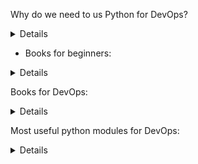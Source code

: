 Why do we need to us Python for DevOps?
<details>
	
- Python with its programming friendly and vast libraries makes automation very easy. That is why it is used in DevOps and has become the de facto language for the automation of the DevOps. 

      - It is a great scripting language used for automation. Many tools such as Saltstack and Ansible are written in Python. 
        It is also used for complete infrastructure automation and orchestration. To debug and code it is far ahead than Ruby. 
        It is a very agile programming language and it takes a direct approach to program and simplicity is invaluable to DevOps. 
        Its vast libraries for DevOps toolsets are preferred when compared to others because of its ease of access and flexibility. 
        Not only in DevOps, but it is also used in various applications such as Machine Learning, AI, IoT, and Data Science. 
        Learn DevOps online that covers the principles of DevOps, tools used in DevOps, and Python Programming 

- Best way to use python for DevOps
You can do anything in DevOps using python. The main areas are the automation of the DevOps life cycle management using Python. The CI/CD pipeline can be automated using Python. The best ways to use Python for DevOps are as follows,

      - Automate the DevOps life cycle management
        Automate the infrastructure deployment and configuration management
        Use Python to modify, configure and automate the tools used in DevOps
        Use Python for the CI/CD pipeline automation
        Python as a script can be used for automating the small day to day checking and monitoring tasks 
        Deploy applications automatically from Dev to QA to Prod environment
        Ensure that DevOps applications are platform-independent by smart and simple programming using Python.
        Automate the operational tasks of the sysadmin which is repetitive and periodic.
        Manage and control the infrastructures using Python programming and using tools
</details>

- Books for beginners:
<details>
  
1. A bite of Python

- Visit https://github.com/swaroopch/byte-of-python/releases/latest to download a PDF file (best for desktop reading) or an EPUB file (best for devices such as mobile, tablet, ebook readers).

- Visit https://github.com/swaroopch/byte-of-python for the raw content (for suggesting corrections, changes, translating, etc.)

Read the book in your native language
If you are interested in reading or contributing translations of this book to other human languages, please see Translations.
</details>

Books for DevOps:
<details>
	
[Python for DevOps](https://www.oreilly.com/library/view/python-for-devops/9781492057680/)

</details>

Most useful python modules for DevOps:
<details>

1. Requests

This module allows you to send HTTP requests. Using this module, we can post or retrieve the data from a Rest API. There are many methods included in this module, like:

    - GET
      POST
      PUT
      DELETE
All these methods perform particular actions like adding a comment (PUT), retrieving data (GET), or deleting a user field (DELETE).

Example:  r = requests.get(“url”,auth=('username', 'passwd'))

In the above example, we used the request module to get the information from the URL provided. You can get information like status code, JSON data using status code() and json() methods, respectively.

2. Paramiko

The Paramiko module allows users to log in to a virtual machine’s server using automation scripts. It enables the users to perform ad-hoc commands by using SSH client. All commands get executed in the connected remote machines.

    - Example - ssh = paramiko.SSHClient()
          ssh.set_missing_host_key_policy(paramiko.AutoAddPolicy())
          ssh.connect(ip, username=user, password=passwd)
          stdin, stdout, stderr = ssh.exec_command("command")
          out = stdout.readlines()

In this example, we connected to a server using its I.P., username, and password. ‘stdin’ stores the input passed, ‘stdout’ stores the output obtained, and ‘stderr’ stores the error occurred.

3. Pandas

Pandas module is for data manipulation. It is the most useful module for data science engineers. But in DevOps, Pandas helps to store the massive dump of data into CSV or Excel files within seconds.

Example - pandas.read_json("file.json").to_excel("output.xlsx")

In the above example, we used the read_json() method to read a JSON file and migrated its data into an Excel file.

4. Selenium

One of the most popular modules used in Python to perform testing and connect to different browsers. By using Selenium, we can hit a URL and perform actions like clicking on a button. We can even use other sub-modules like ‘Pyautogui’ with Selenium for different purposes, like filling some text fields.

Example - from selenium import webdriver
          driver = webdriver.Chrome()
          driver.get("https://www.gspann.com")

In the above example, we have used Chrome WebDriver to access the Chrome browser. If you want to use this module for other browsers, you need to use different WebDrivers accordingly.

5. BeautifulSoup

It is the most useful module in Python for pulling data from HTML and XML files. To parse data from the content in HTML and XML format, we need to create a BeautifulSoup object for it. We can then use the BeautifulSoup methods on the soup object that we created for the URL. We can even apply many filters using the tags on the obtained data content, like soup.find_all(“< tag>”).

Example - URL = “https://www.gspann.com”
          content = urllib2.urlopen(url).read()
          soup = BeautifulSoup(content)

In this example, we are extracting all the content of the page into a soup variable. Using the soup variable, we can obtain the information of a specific tag by methods like find_all.

6. OS

This is the basic module used in python. It performs ad-hoc commands on the base OS, which we are executing. All commands run on the current machine.

Example -  os.system(“dir”)

In the above example, ‘dir’ gives an output of the list of directories. They are many other similar methods like os.remove(), os.rename(), os.close(), etc.

7. JSON

JSON is the syntax for storing data in the form of dictionaries and lists. Python has a built-in module named JSON. Using this module, we can parse the JSON data and even convert the other type of data into JSON format.

Example - 
			x = {
			      [“data”,”stored”]
			    }
			json.dump(x)

In this example, we can observe that x is a dictionary that is holding a list containing elements. We are using the dump function to parse the data.

8. XLWT

This module helps to create an Excel file and store data after customizing it according to the cells. It is a good module to work with Excel files, but it takes more time when compared to the Pandas. This module allows the user to define the logic according to the requirement, like filling data only in a particular cell.

Example - 
			x=Workbook()
			sheet=x.add_sheet()
			sheet.write()

In the above example, we initialized an Excel workbook in a variable and started performing actions like adding a sheet and writing data into that sheet using that variable.

Python helps us in automating repetitive things and it offers a lot of flexibility. It has a small learning curve compared to other programming languages. However, it all depends on how much time and effort a DevOps engineer spends on aptly utilizing its different modules, methods, and frameworks to enable automation. It will be apt to say that Python is core to DevOps automation and mastering this language is necessary to enable DevOps.
</details>
